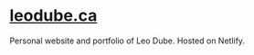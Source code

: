 # [leodube.ca](https://www.leodube.ca/)
Personal website and portfolio of Leo Dube.
Hosted on Netlify.
